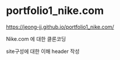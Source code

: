 # portfolio1_nike.com
https://jeong-jj.github.io/portfolio1_nike.com/

Nike.com 에 대한 클론코딩

site구성에 대한 이해
header 작성

